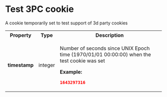 <!-- ⚠️ GENERATED CONTENT - DO NOT MODIFY DIRECTLY ⚠️ -->

# Test 3PC cookie

A cookie temporarily set to test support of 3d party cookies

<table>

<tr>
    <th> Property </th>
    <th> Type </th>
    <th> Description </th>
</tr>

<tr>
<td>
<b>timestamp</b>
</td>
<td>
integer
</td>
<td>

Number of seconds since UNIX Epoch time (1970/01/01 00:00:00) when the test cookie was set

**Example:** 

```json
1643297316
```

</td>
</tr>

</table>

